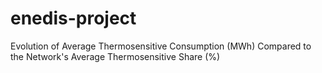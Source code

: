 # enedis-project
Evolution of Average Thermosensitive Consumption (MWh) Compared to the Network's Average Thermosensitive Share (%)
